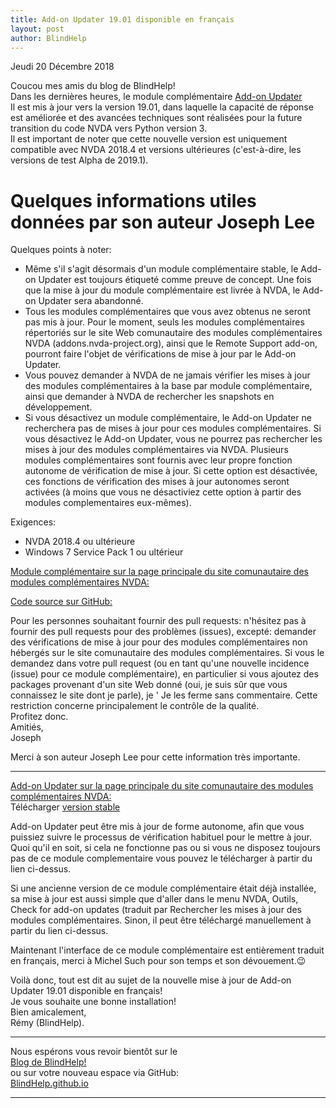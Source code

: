 ```yaml
---
title: Add-on Updater 19.01 disponible en français
layout: post
author: BlindHelp
---
```


<footer>Jeudi 20 Décembre 2018</footer>


Coucou mes amis du blog de BlindHelp!               
Dans les dernières heures, le module complémentaire
[Add-on Updater](https://addons.nvda-project.org/addons/addonUpdater.fr.html)                   
Il est mis à jour vers la version 19.01, dans laquelle la capacité de réponse est améliorée et des avancées techniques sont réalisées pour la future transition du code NVDA vers Python version 3.                          
Il est important de noter que cette nouvelle version est uniquement compatible avec NVDA 2018.4 et versions ultérieures (c'est-à-dire, les versions de test Alpha de  2019.1).                
  

# Quelques informations utiles données par son auteur Joseph Lee #

Quelques points à noter:             

* Même s'il s'agit désormais d'un module complémentaire stable, le Add-on Updater est toujours étiqueté comme preuve de concept. Une fois que la mise à jour du module complémentaire est livrée à NVDA, le Add-on Updater sera abandonné.            
* Tous les modules complémentaires que vous avez obtenus ne seront pas mis à jour. Pour le moment, seuls les modules complémentaires répertoriés sur le site Web comunautaire des modules complémentaires NVDA (addons.nvda-project.org), ainsi que le Remote Support add-on, pourront faire l'objet de vérifications de mise à jour par le Add-on Updater.            
* Vous pouvez demander à NVDA de ne jamais vérifier les mises à jour des modules complémentaires à la base par module complémentaire, ainsi que demander à NVDA de rechercher les snapshots en développement.            
* Si vous désactivez un module complémentaire, le Add-on Updater  ne recherchera pas de mises à jour pour ces modules complémentaires. Si vous désactivez le  Add-on Updater, vous ne pourrez pas rechercher les mises à jour des modules complémentaires via NVDA. Plusieurs modules complémentaires sont fournis avec leur propre fonction autonome de vérification de mise à jour. Si cette option est désactivée, ces fonctions de vérification des mises à jour autonomes seront activées (à moins que vous ne désactiviez cette option à partir des modules complementaires eux-mêmes).

Exigences:

* NVDA 2018.4 ou ultérieure          
* Windows 7 Service Pack 1 ou ultérieur             

[Module complémentaire sur la page principale du site comunautaire des modules complémentaires NVDA:](https://addons.nvda-project.org/addons/addonUpdater.fr.html)            

[Code source sur GitHub:](https://github.com/josephsl/addonupdater)                 

Pour les personnes souhaitant fournir des pull requests: n'hésitez pas à fournir des pull requests pour des problèmes (issues), excepté: demander des vérifications de mise à jour pour des modules complémentaires non hébergés sur le site comunautaire des modules complémentaires. Si vous le demandez dans votre pull request (ou en tant qu'une nouvelle incidence (issue) pour ce module complémentaire), en particulier si vous ajoutez des packages provenant d'un site Web donné (oui, je suis sûr que vous connaissez le site dont je parle), je ' Je les ferme sans commentaire. Cette restriction concerne principalement le contrôle de la qualité.         
Profitez donc.    
Amitiés,             
Joseph               
 
Merci à son auteur Joseph Lee pour cette information très importante.           

---

[Add-on Updater sur la page principale du site comunautaire des modules complémentaires NVDA:](https://addons.nvda-project.org/addons/addonUpdater.fr.html)            
Télécharger [version stable](https://addons.nvda-project.org/files/get.php?file=nvda3208)               

Add-on Updater peut être mis à jour de forme autonome, afin que vous puissiez suivre le processus de vérification habituel pour le mettre à jour. Quoi qu'il en soit, si cela ne fonctionne pas ou si vous ne disposez toujours pas de ce module complementaire vous pouvez le télécharger à partir du lien ci-dessus.               

Si une ancienne version de ce module complémentaire était déjà installée, sa mise à jour est aussi simple que d'aller dans le menu NVDA, Outils, Check for add-on updates (traduit par Rechercher les mises à jour des modules complémentaires. Sinon, il peut être téléchargé manuellement à partir du lien ci-dessus.

 Maintenant l'interface de ce module complémentaire  est entièrement traduit en français, merci à Michel Such pour son temps et son dévouement.😉             
 
Voilà donc,  tout est dit au sujet de la nouvelle mise à jour de Add-on Updater 19.01 disponible en français!                
Je vous souhaite une bonne installation!         
Bien amicalement,              
Rémy (BlindHelp).

---

Nous espérons vous revoir bientôt sur le      
[Blog de BlindHelp!](http://blindhelp.blogspot.fr/)                    
ou sur  votre nouveau espace via GitHub:                     
[BlindHelp.github.io](https://blindhelp.github.io)                    

---